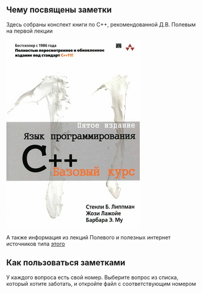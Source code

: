 ## Чему посвящены заметки

Здесь собраны конспект книги по C++, рекомендованной Д.В. Полевым на первой лекции

![](assets\7ho-dPbyNEQ.jpg)

А также информация из лекций Полевого и полезных интернет источников типа [этого](https://metanit.com/cpp/tutorial/)


## Как пользоваться заметками
У каждого вопроса есть свой номер.
Выберите вопрос из списка, который хотите заботать, и откройте файл с соответствующим номером